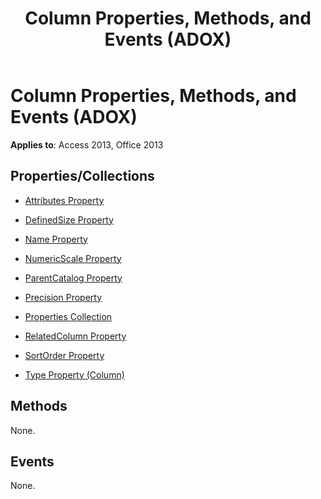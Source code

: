 ﻿---
title: Column Properties, Methods, and Events (ADOX)
TOCTitle: Properties, Methods, and Events
ms:assetid: 3cfb6eaf-399a-1678-45bd-6fe692d8bd81
ms:mtpsurl: https://msdn.microsoft.com/library/JJ249162(v=office.15)
ms:contentKeyID: 48544330
ms.date: 09/18/2015
mtps_version: v=office.15
---

# Column Properties, Methods, and Events (ADOX)

**Applies to**: Access 2013, Office 2013


## Properties/Collections

- [Attributes Property](attributes-property-adox.md)

- [DefinedSize Property](definedsize-property-adox.md)

- [Name Property](name-property-adox.md)

- [NumericScale Property](numericscale-property-adox.md)

- [ParentCatalog Property](parentcatalog-property-adox.md)

- [Precision Property](precision-property-adox.md)

- [Properties Collection](properties-collection-ado.md)

- [RelatedColumn Property](relatedcolumn-property-adox.md)

- [SortOrder Property](sortorder-property-adox.md)

- [Type Property (Column)](https://msdn.microsoft.com/library/jj249169\(v=office.15\))

## Methods

None.

## Events

None.

